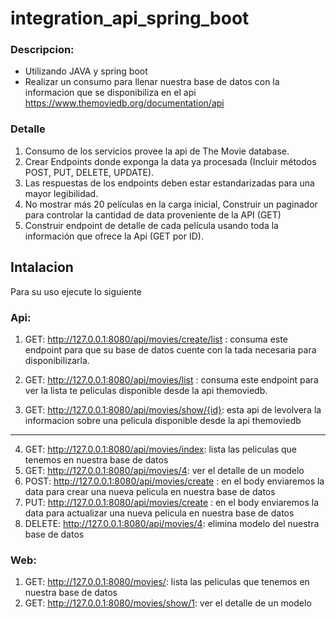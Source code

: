 # integration_api_spring_boot

### Descripcion:
- Utilizando JAVA y spring boot
- Realizar un consumo para llenar nuestra base de datos con la informacion que se disponibiliza en el api    https://www.themoviedb.org/documentation/api

### Detalle

1. Consumo de los servicios provee la api de The Movie database. 
2. Crear Endpoints donde exponga la data ya procesada (Incluir métodos POST, PUT, DELETE, UPDATE).
3. Las respuestas de los endpoints deben estar estandarizadas para una mayor legibilidad.
4. No mostrar más 20 películas en la carga inicial, Construir un paginador para controlar la cantidad de data
proveniente de la API (GET)
5. Construir endpoint de detalle de cada película usando toda la información que ofrece la Api (GET por ID).

## Intalacion
Para su uso ejecute lo siguiente

### Api:

1. GET: http://127.0.0.1:8080/api/movies/create/list : consuma este endpoint para que su base de datos cuente con la tada necesaria para disponibilizarla.

2.  GET: http://127.0.0.1:8080/api/movies/list : consuma este endpoint para ver la lista te peliculas disponible desde la api themoviedb.

3.  GET: http://127.0.0.1:8080/api/movies/show/{id}: esta api de levolvera la informacion sobre una pelicula disponible desde la api themoviedb

________________________________________________________________________________________________________

4.  GET: http://127.0.0.1:8080/api/movies/index: lista las peliculas que tenemos en nuestra base de datos
5.  GET: http://127.0.0.1:8080/api/movies/4: ver el detalle de un modelo
6.  POST: http://127.0.0.1:8080/api/movies/create : en el body enviaremos la data para crear una nueva pelicula en nuestra base de datos
7.  PUT: http://127.0.0.1:8080/api/movies/create : en el body enviaremos la data para actualizar una nueva pelicula en nuestra base de datos
8.  DELETE: http://127.0.0.1:8080/api/movies/4: elimina modelo del nuestra base de datos

### Web: 

1. GET: http://127.0.0.1:8080/movies/: lista las peliculas que tenemos en nuestra base de datos
2. GET: http://127.0.0.1:8080/movies/show/1: ver el detalle de un modelo

